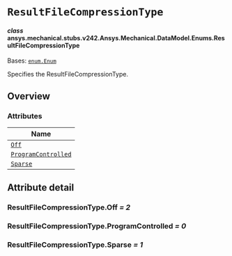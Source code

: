 # `ResultFileCompressionType`

<a id="ansys.mechanical.stubs.v242.Ansys.Mechanical.DataModel.Enums.ResultFileCompressionType"></a>

#### *class* ansys.mechanical.stubs.v242.Ansys.Mechanical.DataModel.Enums.ResultFileCompressionType

Bases: [`enum.Enum`](https://docs.python.org/3/library/enum.html#enum.Enum)

Specifies the ResultFileCompressionType.

<!-- !! processed by numpydoc !! -->

<a id="overview"></a>

## Overview

### Attributes

| Name |
| ------------------------------------------------------------------------------------------------------------------------------------------------------ |
| [`Off`](#ResultFileCompressionType.Off) |
| [`ProgramControlled`](#ResultFileCompressionType.ProgramControlled) |
| [`Sparse`](#ResultFileCompressionType.Sparse) |

<a id="attribute-detail"></a>

## Attribute detail

<a id="ResultFileCompressionType.Off"></a>

### ResultFileCompressionType.Off *= 2*

<a id="ResultFileCompressionType.ProgramControlled"></a>

### ResultFileCompressionType.ProgramControlled *= 0*

<a id="ResultFileCompressionType.Sparse"></a>

### ResultFileCompressionType.Sparse *= 1*


